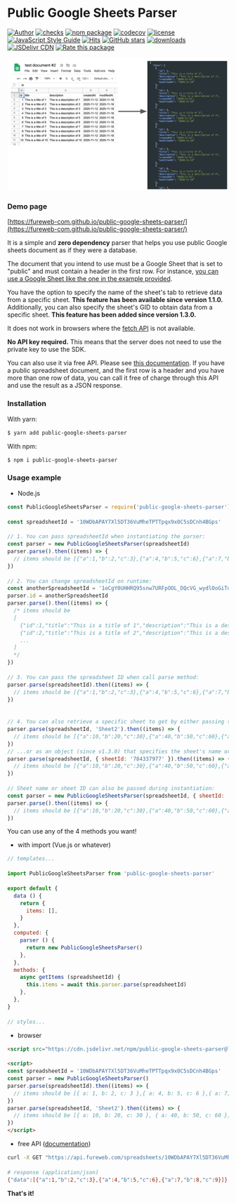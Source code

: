 # Public Google Sheets Parser

[![Author](https://img.shields.io/badge/Author-fureweb-blue)](https://github.com/fureweb-com)
[![checks](https://img.shields.io/github/checks-status/fureweb-com/public-google-sheets-parser/main)](https://img.shields.io/github/checks-status/fureweb-com/public-google-sheets-parser/main)
[![npm package](https://img.shields.io/npm/v/public-google-sheets-parser.svg)](https://www.npmjs.com/package/public-google-sheets-parser)
[![codecov](https://img.shields.io/codecov/c/github/fureweb-com/public-google-sheets-parser)](https://codecov.io/gh/fureweb-com/public-google-sheets-parser)
[![license](https://img.shields.io/npm/l/public-google-sheets-parser)](https://github.com/fureweb-com/public-google-sheets-parser/blob/main/LICENSE)
[![JavaScript Style Guide](https://img.shields.io/badge/code_style-standard-brightgreen.svg)](https://standardjs.com)
[![Hits](https://hits.seeyoufarm.com/api/count/incr/badge.svg?url=https%3A%2F%2Fgithub.com%2Ffureweb-com%2Fpublic-google-sheets-parser)](https://hits.seeyoufarm.com)
[![GitHub stars](https://img.shields.io/github/stars/fureweb-com/public-google-sheets-parser)](https://github.com/fureweb-com/public-google-sheets-parser/stargazers)
[![downloads](https://img.shields.io/npm/dm/public-google-sheets-parser)](https://www.npmjs.com/package/public-google-sheets-parser)
[![JSDelivr CDN](https://data.jsdelivr.com/v1/package/npm/public-google-sheets-parser/badge)](https://www.jsdelivr.com/package/npm/public-google-sheets-parser)
[![Rate this package](https://badges.openbase.com/js/rating/public-google-sheets-parser.svg?token=8Q7RvE42Q3cmVmePqRrzNfLRwEkvW1V+ATDKKAYEv58=)](https://openbase.com/js/public-google-sheets-parser?utm_source=embedded&amp;utm_medium=badge&amp;utm_campaign=rate-badge)

![Introduction](introduction.png)

### Demo page
[https://fureweb-com.github.io/public-google-sheets-parser/](https://fureweb-com.github.io/public-google-sheets-parser/)


It is a simple and **zero dependency** parser that helps you use public Google sheets document as if they were a database.


The document that you intend to use must be a Google Sheet that is set to "public" and must contain a header in the first row. For instance, [you can use a Google Sheet like the one in the example provided](https://docs.google.com/spreadsheets/d/10WDbAPAY7Xl5DT36VuMheTPTTpqx9x0C5sDCnh4BGps/edit#gid=1839148703).

You have the option to specify the name of the sheet's tab to retrieve data from a specific sheet. **This feature has been available since version 1.1.0.** Additionally, you can also specify the sheet's GID to obtain data from a specific sheet. **This feature has been added since version 1.3.0.**

It does not work in browsers where the [fetch API](https://caniuse.com/fetch) is not available.

**No API key required.** This means that the server does not need to use the private key to use the SDK.

You can also use it via free API. Please see [this documentation](https://api.fureweb.com).
If you have a public spreadsheet document, and the first row is a header and you have more than one row of data, you can call it free of charge through this API and use the result as a JSON response.


### Installation

With yarn:
```bash
$ yarn add public-google-sheets-parser
```

With npm:
```bash
$ npm i public-google-sheets-parser
```

### Usage example
- Node.js
```js
const PublicGoogleSheetsParser = require('public-google-sheets-parser')

const spreadsheetId = '10WDbAPAY7Xl5DT36VuMheTPTTpqx9x0C5sDCnh4BGps'

// 1. You can pass spreadsheetId when instantiating the parser:
const parser = new PublicGoogleSheetsParser(spreadsheetId)
parser.parse().then((items) => {
  // items should be [{"a":1,"b":2,"c":3},{"a":4,"b":5,"c":6},{"a":7,"b":8,"c":9}]
})

// 2. You can change spreadsheetId on runtime:
const anotherSpreadsheetId = '1oCgY0UHHRQ95snw7URFpOOL_DQcVG_wydlOoGiTof5E'
parser.id = anotherSpreadsheetId
parser.parse().then((items) => {
  /* items should be
  [
    {"id":1,"title":"This is a title of 1","description":"This is a description of 1","createdAt":"2020-11-12","modifiedAt":"2020-11-18"},
    {"id":2,"title":"This is a title of 2","description":"This is a description of 2","createdAt":"2020-11-12","modifiedAt":"2020-11-18"},
    ...
  ]
  */
})

// 3. You can pass the spreadsheet ID when call parse method:
parser.parse(spreadsheetId).then((items) => {
  // items should be [{"a":1,"b":2,"c":3},{"a":4,"b":5,"c":6},{"a":7,"b":8,"c":9}]
})


// 4. You can also retrieve a specific sheet to get by either passing the sheet name as a string (since v1.1.0):
parser.parse(spreadsheetId, 'Sheet2').then((items) => {
  // items should be [{"a":10,"b":20,"c":30},{"a":40,"b":50,"c":60},{"a":70,"b":80,"c":90}]
})
// ...or as an object (since v1.3.0) that specifies the sheet's name or ID. If both are provided, sheet ID is used:
parser.parse(spreadsheetId, { sheetId: '784337977' }).then((items) => {
  // items should be [{"a":10,"b":20,"c":30},{"a":40,"b":50,"c":60},{"a":70,"b":80,"c":90}]
})

// Sheet name or sheet ID can also be passed during instantiation:
const parser = new PublicGoogleSheetsParser(spreadsheetId, { sheetId: '784337977'})
parser.parse().then((items) => {
  // items should be [{"a":10,"b":20,"c":30},{"a":40,"b":50,"c":60},{"a":70,"b":80,"c":90}]
})


```

You can use any of the 4 methods you want!

- with import (Vue.js or whatever)
```js
// templates...

import PublicGoogleSheetsParser from 'public-google-sheets-parser'

export default {
  data () {
    return {
      items: [],
    }
  },
  computed: {
    parser () {
      return new PublicGoogleSheetsParser()
    },
  },
  methods: {
    async getItems (spreadsheetId) {
      this.items = await this.parser.parse(spreadsheetId)
    },
  },
}

// styles...
```


- browser
```html
<script src="https://cdn.jsdelivr.net/npm/public-google-sheets-parser@latest"></script>

<script>
const spreadsheetId = '10WDbAPAY7Xl5DT36VuMheTPTTpqx9x0C5sDCnh4BGps'
const parser = new PublicGoogleSheetsParser()
parser.parse(spreadsheetId).then((items) => {
  // items should be [{ a: 1, b: 2, c: 3 },{ a: 4, b: 5, c: 6 },{ a: 7, b: 8, c: 9 }]
})
parser.parse(spreadsheetId, 'Sheet2').then((items) => {
  // items should be [{ a: 10, b: 20, c: 30 }, { a: 40, b: 50, c: 60 }, { a: 70, b: 80, c: 90 }]
})
</script>
```

- free API ([documentation](https://api.fureweb.com))

```sh
curl -X GET "https://api.fureweb.com/spreadsheets/10WDbAPAY7Xl5DT36VuMheTPTTpqx9x0C5sDCnh4BGps" -H "accept: */*"

# response (application/json)
{"data":[{"a":1,"b":2,"c":3},{"a":4,"b":5,"c":6},{"a":7,"b":8,"c":9}]}
```
**That's it!**

